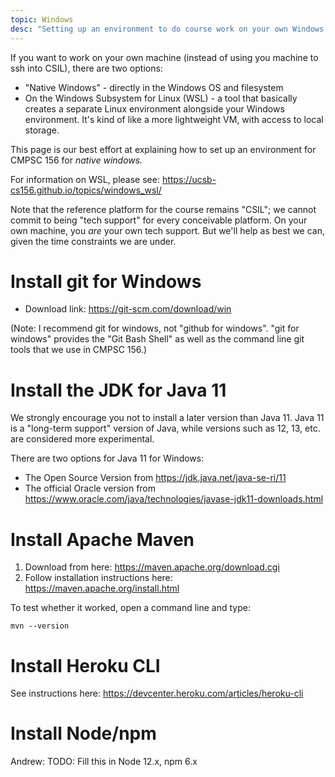 ```yaml
---
topic: Windows
desc: "Setting up an environment to do course work on your own Windows machine (not ssh'ing into CSIL)"
---
```


If you want to work on your own machine (instead of using you machine to ssh into CSIL), there are two options:

* "Native Windows" - directly in the Windows OS and filesystem 
* On the Windows Subsystem for Linux (WSL) - a tool that basically creates a separate Linux environment alongside your Windows environment. 
  It's kind of like a more lightweight VM, with access to local storage.
  
This page is our best effort at explaining how to set up an environment for CMPSC 156 for *native windows.*

For information on WSL, please see: <https://ucsb-cs156.github.io/topics/windows_wsl/> 

Note that the reference platform for the course remains "CSIL"; we cannot commit to being "tech support" for every conceivable platform.  On your own machine, you *are* your own tech support.  But we'll help as best we can, given the time constraints we are under.
    
# Install git for Windows

* Download link: <https://git-scm.com/download/win>

(Note: I recommend git for windows, not "github for windows".  "git for windows" provides the "Git Bash Shell" as well as the command line git tools that we use in CMPSC 156.)

# Install the JDK for Java 11

We strongly encourage you not to install a later version than Java 11.  Java 11 is a "long-term support" version of Java, while versions such as 12, 13, etc. are considered more experimental.

There are two options for Java 11 for Windows:
* The Open Source Version from <https://jdk.java.net/java-se-ri/11>
* The official Oracle version from <https://www.oracle.com/java/technologies/javase-jdk11-downloads.html>


# Install Apache Maven

1. Download from here: <https://maven.apache.org/download.cgi>
2. Follow installation instructions here: <https://maven.apache.org/install.html>

To test whether it worked, open a command line and type:

```
mvn --version
```

# Install Heroku CLI

See instructions here: <https://devcenter.heroku.com/articles/heroku-cli>

# Install Node/npm

Andrew: TODO: Fill this in  Node 12.x, npm 6.x
